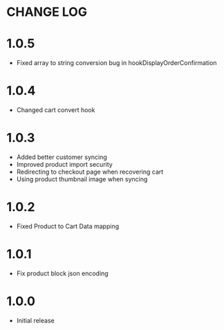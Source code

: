 # CHANGE LOG

1.0.5
============
* Fixed array to string conversion bug in hookDisplayOrderConfirmation

1.0.4
============
* Changed cart convert hook

1.0.3
============
* Added better customer syncing
* Improved product import security
* Redirecting to checkout page when recovering cart
* Using product thumbnail image when syncing

1.0.2
============
* Fixed Product to Cart Data mapping

1.0.1
============
* Fix product block json encoding

1.0.0
============
* Initial release